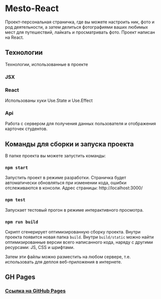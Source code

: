 # Mesto-React

Проект-персональная страничка, где вы можете настроить ник, фото и род деятельности, а затем делиться фотографиями ваших любимых мест для путешествий, лайкать и просматривать фото. Проект написан на React.

## Технологии

Технологии, использованные в проекте

### JSX

### React

Использованы хуки Use.State и Use.Effect

### Api

Работа с сервером для получения данных пользователя и отображения карточек студентов.

## Команды для сборки и запуска проекта

В папке проекта вы можете запустить команды:

### `npm start`

Запустить проект в режиме разработки.
Страничка будет автоматически обновляться при изменении кода, ошибки отслеживаются в консоли.
Адрес страницы: http://localhost:3000/

### `npm test`

Запускает тестовый прогон в режиме интерактивного просмотра.

### `npm run build`

Скрипт сгенерирует оптимизированную сборку проекта. Внутри проекта появится новая папка `build`. Внутри `build/static` можно найти оптимизированные версии всего написанного кода, наряду с другими ресурсами: JS, CSS и шрифтами. 

Затем эти файлы можно разместить на любом сервере, т.е. использовать для деплоя веб-приложения в интернете.

## GH Pages

### [Ссылка на GitHub Pages](https://anastasiapovarkova.github.io/mesto-react/)